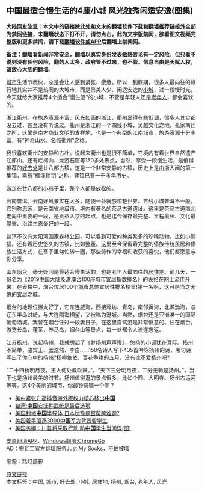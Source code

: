  <h2>中国最适合慢生活的4座小城 风光独秀闲适安逸(图集)</h2> <p class="notice"><b>大陆网友注意：本文中的链接除此处和文末的<a href="https://github.com/bannedbook/fanqiang" >翻墙</a>软件下载和<a href="https://github.com/killgcd/justmysocks/blob/master/README.md">翻墙推荐</a>链接外全部为禁网链接，未翻墙状态下打不开，请勿点击。此为文字版禁闻，欲看图文视频完整版和更多禁闻，请下载<a href="https://github.com/bannedbook/fanqiang">翻墙软件或APP</a>后翻墙上禁闻网。</p><p>备注：翻墙看新闻非常安全，翻墙以真实身份发表敏感言论有一定风险，但只看不说则没有任何风险，翻的人太多，政府管不过来，也不管。信息自由是天赋人权，请放心大胆的翻墙。</b></p>  <div class="entry"> <p id="conimg"><a href="https://www.bannedbook.org/bnews/tag/%E5%9F%8E%E5%B8%82/" class="st_tag internal_tag" rel="tag" title="标签 城市 下的日志">城市</a>生活节奏快，总是会让人感到紧张、疲惫。所以一到假期，很多人最向往的旅行地其实并不是热闹的大城市，而是景美人少、闲适安逸的<a href="https://www.bannedbook.org/bnews/tag/%E5%B0%8F%E5%9F%8E/" class="st_tag internal_tag" rel="tag" title="标签 小城 下的日志">小城</a>，过一段慢时光。今天就给大家推荐4个适合“慢生活”的小城，不管是年轻人还是<a href="https://www.bannedbook.org/bnews/tag/%E8%80%81%E5%B9%B4%E4%BA%BA/" class="st_tag internal_tag" rel="tag" title="标签 老年人 下的日志">老年人</a>，都会喜欢的。</p> <p>浙江衢州。在旅游资源丰富、<a href="https://www.bannedbook.org/bnews/tag/%E9%A3%8E%E5%85%89/" class="st_tag internal_tag" rel="tag" title="标签 风光 下的日志">风光</a>如画的浙江，衢州显得有些低调，很多人其实都没去过，甚至没有听说过。衢州是浙江的一个四线小城，吴越文化之地，孔家南迁之所，这里是南方商业文明的发祥地，也是一个典型的江南城市，旅游资源十分丰富，有“神奇山水，名城衢州”之称。</p>  <p>我很喜欢衢州的安静和古朴。说起来衢州也是很不简单，它境内有着世界自然遗产江郎山。还有烂柯山、龙游石窟等150多处景点，当然，享受一段慢生活，最值得推荐的<a href="https://www.bannedbook.org/bnews/tag/%E5%A5%BD%E5%8E%BB%E5%A4%84/" class="st_tag internal_tag" rel="tag" title="标签 好去处 下的日志">好去处</a>是廿八都古镇，这是一个非常安静的古镇，历史上是由浙入闽的第一集镇，素有“枫溪锁钥”之称，建镇已有一千多年历史。</p> <p>游走在廿八都的小巷子里，整个人都是放松的。</p>  <p>云南普洱。云南好风景实在太多，随便一处就够惊艳世界。五线小城普洱不一般，它别称思茅，是云南省地级市。境内有著名的茶马古道遗址。这里是茶马古道南北走向中重要的一段，是贡茶入京的起点，也是迄今保存最完整、里程最长、文化最厚重、沿路生态最好的一段。</p> <p>普洱不仅有太阳河国家森林公园，可以看到可爱的种类繁多的珍稀动物，比如小熊猫。还有着历史悠久的古镇，比如整董。这里至今保留着完整的傣族传统民居和傣族生活方式，在寨子里匆忙转一圈，那些劳作的幸福和收获的喜悦，他们都愿意与你分享。</p>  <p>山东<a href="https://www.bannedbook.org/bnews/tag/%E7%83%9F%E5%8F%B0/" class="st_tag internal_tag" rel="tag" title="标签 烟台 下的日志">烟台</a>。毫无疑问是最适合慢生活的，也是老年人最向往的<a href="https://www.bannedbook.org/bnews/tag/%E5%B1%85%E4%BD%8F%E5%9C%B0/" class="st_tag internal_tag" rel="tag" title="标签 居住地 下的日志">居住地</a>。前几天，一份名为《2019<a href="https://www.bannedbook.org/bnews/tag/%E4%B8%AD%E5%9B%BD/" class="st_tag internal_tag" rel="tag" title="标签 中国 下的日志">中国</a>大陆及港澳台100座城市宜居指数排名》的表格在网上流传开来，在表格中，烟台位居100个城市总体宜居性排名榜首!第一名啊，这可是当之无愧的宜居之城。</p> <p>烟台的地理位置太好了，它东连威海，西接潍坊、青岛，南邻黄海，北濒渤海，与辽东半岛对峙，与大连隔海相望，又被称为港城。当然，烟台还是亚洲唯一的国际葡萄酒城。我曾在烟台住过一段妻日子，在这里自驾游是非常惬意的。住在烟台，游览长岛，蓬莱，养马岛，烟台山等景点，每一处都令人流连忘返。</p>  <p>江苏<a href="https://www.bannedbook.org/bnews/tag/%e6%89%ac%e5%b7%9e/" class="st_tag internal_tag" rel="tag" title="标签 扬州 下的日志">扬州</a>。说起扬州，我就想起了《梦扬州声声慢》，悠扬的小调犹在耳际。扬州不简单，骆宾王、孟浩然、李白……158名诗人写下435首吟咏扬州的诗，哪句诗写出了你心中的扬州?杨柳依依、百花争艳的五月，没有谁不爱扬州吧?</p> <p>“二十四桥明月夜，玉人何处教吹箫。”，“天下三分明月夜，二分无赖是扬州。”，当下也是扬州最美的时节。扬州值得逛的景点很多，比如个园、大明寺、扬州古运河等等。这4个美丽的城市，你最钟意哪一个呢？</p> <ul class='op-related-articles' title='相关阅读'> <li><a href='https://www.bannedbook.org/bnews/baitai/20200529/1336393.html' target='_blank'>美中紧张升高抖音海外版权力核心移出<b>中国</b></a></li> <li><a href='https://www.bannedbook.org/bnews/taiwannews/20200529/1336389.html' target='_blank'>台湾:<b>中国</b>安抚称武统是最后选项</a></li> <li><a href='https://www.bannedbook.org/bnews/worldnews/usa/20200529/1336388.html' target='_blank'>美国封堵<b>中国</b>半导体 日本犹豫是否帮跨难题?</a></li> <li><a href='https://www.bannedbook.org/bnews/headline/20200529/1336379.html' target='_blank'>美国着手驱逐3000<b>中国</b>军方背景留学生</a></li> <li><a href='https://www.bannedbook.org/bnews/cbnews/20200529/1336371.html' target='_blank'>美国务卿：川普将采取行动 防<b>中国</b>学生当间谍(图)</a></li> </ul> <div class="texttj"> <a href="https://github.com/bannedbook/fanqiang/wiki/%E7%A6%81%E9%97%BB%E7%BD%91%E5%AE%89%E5%8D%93%E7%BF%BB%E5%A2%99%E6%96%B0%E9%97%BBAPP" target="_blank">安卓翻墙APP</a>、<a href="https://github.com/bannedbook/fanqiang/wiki/Chrome%E4%B8%80%E9%94%AE%E7%BF%BB%E5%A2%99%E5%8C%85" target="_blank">Windows翻墙:ChromeGo</a><br/> <a href="https://github.com/killgcd/justmysocks/blob/master/README.md" target="_blank">AD：搬瓦工官方翻墙服务Just My Socks，不怕被墙</a> </div><p> 来源：路灯摄影 </p><a name='sharetosocial'></a>         <div><a href='https://www.bannedbook.org/bnews/funmedia/20200529/1336398.html'>原文链接</a></div>  </div><!--END ENTRY--> <div class="postfooter"> <div>本文标签：<a href="https://www.bannedbook.org/bnews/tag/%E4%B8%AD%E5%9B%BD/" rel="tag">中国</a>, <a href="https://www.bannedbook.org/bnews/tag/%E5%9F%8E%E5%B8%82/" rel="tag">城市</a>, <a href="https://www.bannedbook.org/bnews/tag/%E5%A5%BD%E5%8E%BB%E5%A4%84/" rel="tag">好去处</a>, <a href="https://www.bannedbook.org/bnews/tag/%E5%B0%8F%E5%9F%8E/" rel="tag">小城</a>, <a href="https://www.bannedbook.org/bnews/tag/%E5%B1%85%E4%BD%8F%E5%9C%B0/" rel="tag">居住地</a>, <a href="https://www.bannedbook.org/bnews/tag/%e6%89%ac%e5%b7%9e/" rel="tag">扬州</a>, <a href="https://www.bannedbook.org/bnews/tag/%E7%83%9F%E5%8F%B0/" rel="tag">烟台</a>, <a href="https://www.bannedbook.org/bnews/tag/%E8%80%81%E5%B9%B4%E4%BA%BA/" rel="tag">老年人</a>, <a href="https://www.bannedbook.org/bnews/tag/%E9%A3%8E%E5%85%89/" rel="tag">风光</a></div>  </div><!--END POSTFOOTER--> 